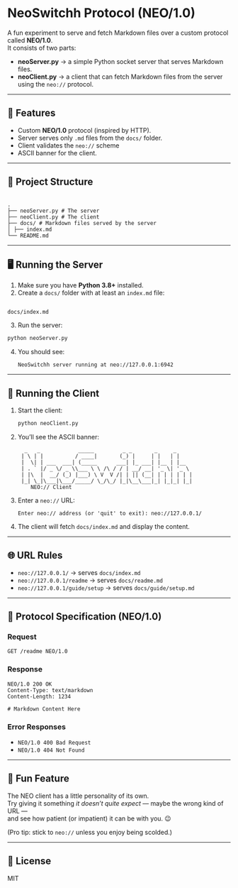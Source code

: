 # NeoSwitchh Protocol (NEO/1.0)

A fun experiment to serve and fetch Markdown files over a custom protocol called **NEO/1.0**.  
It consists of two parts:

- **neoServer.py** → a simple Python socket server that serves Markdown files.
- **neoClient.py** → a client that can fetch Markdown files from the server using the `neo://` protocol.

---

## 🚀 Features

- Custom **NEO/1.0** protocol (inspired by HTTP).
- Server serves only `.md` files from the `docs/` folder.
- Client validates the `neo://` scheme
- ASCII banner for the client.

---

## 📂 Project Structure

```

.
├── neoServer.py # The server
├── neoClient.py # The client
├── docs/ # Markdown files served by the server
│ ├── index.md
└── README.md

```

---

## 🖥️ Running the Server

1. Make sure you have **Python 3.8+** installed.
2. Create a `docs/` folder with at least an `index.md` file:

```

docs/index.md

```

3. Run the server:

```bash
python neoServer.py
```

4. You should see:

   ```
   NeoSwitchh server running at neo://127.0.0.1:6942
   ```

---

## 📡 Running the Client

1. Start the client:

   ```bash
   python neoClient.py
   ```

2. You’ll see the ASCII banner:

   ```
     _   _            _____         _ _       _     _
    | \ | |          / ____|       (_) |     | |   | |
    |  \| | ___  ___| (_____      ___| |_ ___| |__ | |__
    | . ` |/ _ \/ _ \\___ \ \ /\ / / | __/ __| '_ \| '_ \
    | |\  |  __/ (_) |___) \ V  V /| | || (__| | | | | | |
    |_| \_|\___|\___/_____/ \_/\_/ |_|\__\___|_| |_|_| |_|
       NEO:// Client
   ```

3. Enter a `neo://` URL:

   ```
   Enter neo:// address (or 'quit' to exit): neo://127.0.0.1/
   ```

4. The client will fetch `docs/index.md` and display the content.

---

## 🌐 URL Rules

- `neo://127.0.0.1/` → serves `docs/index.md`
- `neo://127.0.0.1/readme` → serves `docs/readme.md`
- `neo://127.0.0.1/guide/setup` → serves `docs/guide/setup.md`

---

## 📑 Protocol Specification (NEO/1.0)

### Request

```
GET /readme NEO/1.0
```

### Response

```
NEO/1.0 200 OK
Content-Type: text/markdown
Content-Length: 1234

# Markdown Content Here
```

### Error Responses

- `NEO/1.0 400 Bad Request`
- `NEO/1.0 404 Not Found`

---

## 🤯 Fun Feature

The NEO client has a little personality of its own.  
Try giving it something _it doesn’t quite expect_ — maybe the wrong kind of URL —  
and see how patient (or impatient) it can be with you. 😉

(Pro tip: stick to `neo://` unless you enjoy being scolded.)

---

## 📜 License

MIT
